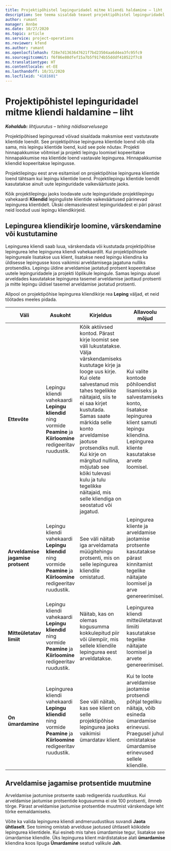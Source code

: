 ```yaml
---
title: Projektipõhistel lepinguridadel mitme kliendi haldamine – liht
description: See teema sisaldab teavet projektipõhistel lepinguridadel mitme kliendi haldamise kohta.
author: rumant
manager: Annbe
ms.date: 10/27/2020
ms.topic: article
ms.service: project-operations
ms.reviewer: kfend
ms.author: rumant
ms.openlocfilehash: f28e7d1363647621f7bd23504aa6d4ea3fc95fc9
ms.sourcegitcommit: f6f86e80dfef15a7b5f9174b55dddf410522f7c8
ms.translationtype: HT
ms.contentlocale: et-EE
ms.lasthandoff: 10/31/2020
ms.locfileid: "4181601"
---
```

# <a name="manage-multiple-customers-on-project-based-contract-lines---lite"></a>Projektipõhistel lepinguridadel mitme kliendi haldamine – liht

_**Kohaldub:** lihtjuurutus – tehing näidisarvelusega_

Projektipõhised lepinguread võivad sisaldada maksmise eest vastutavate klientide loendit. See projektipõhise lepingurea klientide loend võib olla sama, mis lepingu klientide loend, kuid see pole nõutav. Projekti hinnapakkumise võitmisel ja projekti lepingu loomisel kopeeritakse hinnapakkumise rea klientide loend vastavale lepingurea. Hinnapakkumise kliendid kopeeritakse lepingusse.

Projektilepingu eest arve esitamisel on projektipõhise lepingurea klientide loend tähtsam kui lepingu klientide loend. Projektilepingu klientide loendit kasutatakse ainult uute lepinguridade vaikeväärtuste jaoks.

Kõik projektilepingu jaoks loodavate uute lepinguridade projektilepingu vahekaardi **Kliendid** lepinguliste klientide vaikeväärtused pärinevad lepingurea klientidelt. Ükski olemasolevatest lepinguridadest ei päri pärast neid loodud uusi lepingu kliendikirjeid.

## <a name="create-update-or-delete-a-contract-line-customer-record"></a>Lepingurea kliendikirje loomine, värskendamine või kustutamine

Lepingurea kliendi saab luua, värskendada või kustutada projektipõhise lepingurea lehe lepingurea kliendi vahekaardilt. Kui projektipõhisele lepingureale lisatakse uus klient, lisatakse need lepingu kliendina ka üldisesse lepingusse koos vaikimisi arveldamisega jagatuna nulliks protsendiks. Lepingu üldine arveldamise jaotatud protsent kopeeritakse uutele lepinguridadele ja projekti lõplikule lepingule. Samas lepingu alusel arveldades kasutatakse lepingurea tasemel arveldamise jaottaud protsenti ja mitte lepingu üldisel tasemel arveldamise jaotatud protsenti.

Allpool on projektipõhise lepingurea kliendikirje rea **Leping** väljad, et neid töötades meeles pidada.

| Väli | Asukoht | Kirjeldus | Allavoolu mõjud |
| --- | --- | --- | --- |
| **Ettevõte** | Lepingu kliendi vahekaardi **Lepingu kliendid** ning vormide **Peamine** ja **Kiirloomine** redigeeritav ruudustik. | Kõik aktiivsed kontod. Pärast kirje loomist see väli lukustatakse. Välja värskendamiseks kustutage kirje ja looge uus kirje. Kui olete salvestanud mis tahes tegelikke näitajaid, siis te ei saa kirjet kustutada. Samas saate märkida selle konto arveldamise jaotuse protsendiks null. Kui kirje on märgitud nullina, mõjutab see kõiki tulevasi kulu ja tulu tegelikke näitajaid, mis selle kliendiga on seostatud või jagatud. | Kui valite kontode põhiloendist lisamiseks ja salvestamiseks konto, lisatakse lepingurea klient samuti lepingu kliendina. Lepingurea kliente kasutatakse arvete loomisel. |
| **Arveldamise jagamise protsent** | Lepingu kliendi vahekaardi **Lepingu kliendid** ning vormide **Peamine** ja **Kiirloomine** redigeeritav ruudustik. | See väli näitab iga arveldamata müügitehingu protsenti, mis on selle lepingurea kliendile omistatud. | Lepingurea kliente ja arveldamise jaotamise protsente kasutatakse pärast kinnitamist tegelike näitajate loomisel ja arve genereerimisel. |
| **Mitteületatav limiit** | Lepingu kliendi vahekaardi **Lepingu kliendid** ning vormide **Peamine** ja **Kiirloomine** redigeeritav ruudustik. | Näitab, kas on olemas kogusumma kokkulepitud piir või ülempiir, mis sellele kliendile lepingurea eest arveldatakse. | Lepingurea kliendi mitteületatavat limiiti kasutatakse tegelike näitajate loomisel ja arvete genereerimisel. |
| **On ümardamine** | Lepingurea kliendi vahekaardi **Lepingu kliendid** ning vormide **Peamine** ja **Kiirloomine** redigeeritav ruudustik. | See väli näitab, kas see klient on selle projektipõhise lepingurea jaoks vaikimisi ümardatav klient. | Kui te loote arveldamise jaotamise protsendi põhjal tegeliku näitaja, võib esineda ümardamise erinevusi. Praegusel juhul omistatakse ümardamise erinevused sellele kliendile. |

## <a name="edit-billing-split-percentages"></a>Arveldamise jagamise protsentide muutmine

Arveldamise jaotumise protsente saab redigeerida ruudustikus. Kui arveldamise jaotumise protsentide kogusumma ei ole 100 protsenti, ilmneb tõrge. Pärast arveldamise jaotumise protsentide muutmist värskendage leht tõrke eemaldamiseks.

Võite ka valida lepingurea kliendi andmeruudustikus suvandi **Jaota ühtlaselt**. See toiming omistab arvelduse jaotused ühtlaselt kõikidele lepingurea klientidele. Kui esineb mis tahes ümardamise tegur, lisatakse see ümardamise kliendile. Üks lepingurea klient märdistatakse alati **ümardamise** kliendina koos lipuga **Ümardamine** seatud valikule **Jah**.
